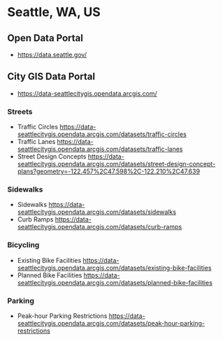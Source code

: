 # Seattle, WA, US

## Open Data Portal
* https://data.seattle.gov/

## City GIS Data Portal
* https://data-seattlecitygis.opendata.arcgis.com/

### Streets
* Traffic Circles https://data-seattlecitygis.opendata.arcgis.com/datasets/traffic-circles
* Traffic Lanes https://data-seattlecitygis.opendata.arcgis.com/datasets/traffic-lanes
* Street Design Concepts https://data-seattlecitygis.opendata.arcgis.com/datasets/street-design-concept-plans?geometry=-122.457%2C47.598%2C-122.210%2C47.639

### Sidewalks
* Sidewalks https://data-seattlecitygis.opendata.arcgis.com/datasets/sidewalks
* Curb Ramps https://data-seattlecitygis.opendata.arcgis.com/datasets/curb-ramps

### Bicycling
* Existing Bike Facilities https://data-seattlecitygis.opendata.arcgis.com/datasets/existing-bike-facilities
* Planned Bike Facilities https://data-seattlecitygis.opendata.arcgis.com/datasets/planned-bike-facilities

### Parking
* Peak-hour Parking Restrictions https://data-seattlecitygis.opendata.arcgis.com/datasets/peak-hour-parking-restrictions
